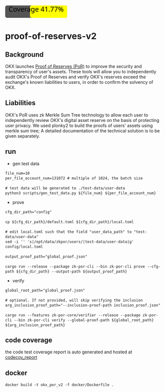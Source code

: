 ![Coverage](https://raw.githubusercontent.com/okx/proof-of-reserves-v2/gh-pages/coverage-badge.svg)

# proof-of-reserves-v2

## Background

OKX launches [Proof of Reserves (PoR)](https://www.okx.com/proof-of-reserves) to improve the security and transparency
of user's assets. These tools will allow you to independently audit OKX's Proof of Reserves and verify OKX's reserves
exceed the exchange's known liabilities to users, in order to confirm the solvency of OKX.


## Liabilities
OKX's PoR uses zk Merkle Sum Tree technology to allow each user to independently review OKX's digital asset reserve on the
basis of protecting user privacy. We used plonky2 to build the proofs of users' assets using merkle sum tree; A detailed documentation of the technical solution is to be given separately.

## run
- gen test data
```
file_num=10
per_file_account_num=131072 # multiple of 1024, the batch size

# test data will be generated to ./test-data/user-data
python3 scripts/gen_test_data.py ${file_num} ${per_file_account_num}
```
- prove
```
cfg_dir_path="config"

cp ${cfg_dir_path}/default.toml ${cfg_dir_path}/local.toml

# edit local.toml such that the field "user_data_path" to "test-data/user-data"
sed -i '' 's|/opt/data/zkpor/users/|test-data/user-data|g' config/local.toml

output_proof_path="global_proof.json"

cargo run --release --package zk-por-cli --bin zk-por-cli prove --cfg-path ${cfg_dir_path} --output-path ${output_proof_path}
```
- verify
```
global_root_path="global_proof.json"

# optional. If not provided, will skip verifying the inclusion
arg_inclusion_proof_path="--inclusion-proof-path inclusion_proof.json"

cargo run --features zk-por-core/verifier --release --package zk-por-cli --bin zk-por-cli verify --global-proof-path ${global_root_path} ${arg_inclusion_proof_path}
```

## code coverage
the code test coverage report is auto generated and hosted at [codecov_report](https://okx.github.io/proof-of-reserves-v2/tarpaulin-report.html)

## docker
```
docker build -t okx_por_v2 -f docker/Dockerfile .
```

